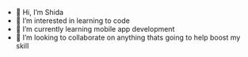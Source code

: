 - 👋 Hi, I’m Shida
- 👀 I’m interested in learning to code
- 🌱 I’m currently learning mobile app development
- 💞️ I’m looking to collaborate on anything thats going to help boost my skill


<!---
Ayeleyxo/Ayeleyxo is a ✨ special ✨ repository because its `README.md` (this file) appears on your GitHub profile.
You can click the Preview link to take a look at your changes.
--->
